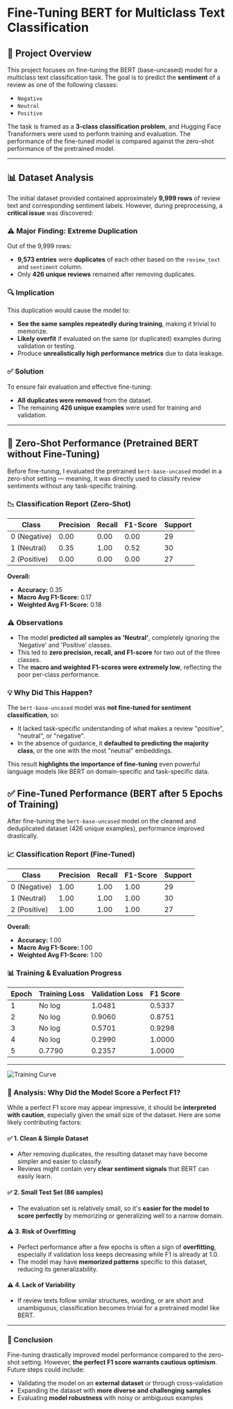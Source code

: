 # Fine-Tuning BERT for Multiclass Text Classification

## 📌 Project Overview

This project focuses on fine-tuning the BERT (base-uncased) model for a multiclass text classification task. The goal is to predict the **sentiment** of a review as one of the following classes:
- `Negative`
- `Neutral`
- `Positive`

The task is framed as a **3-class classification problem**, and Hugging Face Transformers were used to perform training and evaluation. The performance of the fine-tuned model is compared against the zero-shot performance of the pretrained model.

---

## 📊 Dataset Analysis

The initial dataset provided contained approximately **9,999 rows** of review text and corresponding sentiment labels. However, during preprocessing, a **critical issue** was discovered:

### ⚠️ Major Finding: Extreme Duplication

Out of the 9,999 rows:
- **9,573 entries** were **duplicates** of each other based on the `review_text` and `sentiment` column.
- Only **426 unique reviews** remained after removing duplicates.

### 🔍 Implication

This duplication would cause the model to:
- **See the same samples repeatedly during training**, making it trivial to memorize.
- **Likely overfit** if evaluated on the same (or duplicated) examples during validation or testing.
- Produce **unrealistically high performance metrics** due to data leakage.

### ✅ Solution

To ensure fair evaluation and effective fine-tuning:
- **All duplicates were removed** from the dataset.
- The remaining **426 unique examples** were used for training and validation.

---

## 🚫 Zero-Shot Performance (Pretrained BERT without Fine-Tuning)

Before fine-tuning, I evaluated the pretrained `bert-base-uncased` model in a zero-shot setting — meaning, it was directly used to classify review sentiments without any task-specific training.

### 📉 Classification Report (Zero-Shot)

| Class | Precision | Recall | F1-Score | Support |
|-------|-----------|--------|----------|---------|
| 0 (Negative) | 0.00 | 0.00 | 0.00 | 29 |
| 1 (Neutral)  | 0.35 | 1.00 | 0.52 | 30 |
| 2 (Positive) | 0.00 | 0.00 | 0.00 | 27 |

**Overall:**
- **Accuracy:** 0.35  
- **Macro Avg F1-Score:** 0.17  
- **Weighted Avg F1-Score:** 0.18  

### ⚠️ Observations

- The model **predicted all samples as 'Neutral'**, completely ignoring the 'Negative' and 'Positive' classes.
- This led to **zero precision, recall, and F1-score** for two out of the three classes.
- The **macro and weighted F1-scores were extremely low**, reflecting the poor per-class performance.

### 💡 Why Did This Happen?

The `bert-base-uncased` model was **not fine-tuned for sentiment classification**, so:
- It lacked task-specific understanding of what makes a review "positive", "neutral", or "negative".
- In the absence of guidance, it **defaulted to predicting the majority class**, or the one with the most "neutral" embeddings.

This result **highlights the importance of fine-tuning** even powerful language models like BERT on domain-specific and task-specific data.


## ✅ Fine-Tuned Performance (BERT after 5 Epochs of Training)

After fine-tuning the `bert-base-uncased` model on the cleaned and deduplicated dataset (426 unique examples), performance improved drastically.

### 📈 Classification Report (Fine-Tuned)

| Class | Precision | Recall | F1-Score | Support |
|-------|-----------|--------|----------|---------|
| 0 (Negative) | 1.00 | 1.00 | 1.00 | 29 |
| 1 (Neutral)  | 1.00 | 1.00 | 1.00 | 30 |
| 2 (Positive) | 1.00 | 1.00 | 1.00 | 27 |

**Overall:**
- **Accuracy:** 1.00  
- **Macro Avg F1-Score:** 1.00  
- **Weighted Avg F1-Score:** 1.00  

### 📊 Training & Evaluation Progress

| Epoch | Training Loss | Validation Loss | F1 Score |
|-------|----------------|------------------|----------|
| 1     | No log         | 1.0481           | 0.5337   |
| 2     | No log         | 0.9060           | 0.8751   |
| 3     | No log         | 0.5701           | 0.9298   |
| 4     | No log         | 0.2990           | 1.0000   |
| 5     | 0.7790         | 0.2357           | 1.0000   |

---

![Training Curve]('static\eval_loss.png')


### 🧠 Analysis: Why Did the Model Score a Perfect F1?

While a perfect F1 score may appear impressive, it should be **interpreted with caution**, especially given the small size of the dataset. Here are some likely contributing factors:

#### ✅ 1. Clean & Simple Dataset
- After removing duplicates, the resulting dataset may have become simpler and easier to classify.
- Reviews might contain very **clear sentiment signals** that BERT can easily learn.

#### ✅ 2. Small Test Set (86 samples)
- The evaluation set is relatively small, so it's **easier for the model to score perfectly** by memorizing or generalizing well to a narrow domain.

#### ⚠️ 3. Risk of Overfitting
- Perfect performance after a few epochs is often a sign of **overfitting**, especially if validation loss keeps decreasing while F1 is already at 1.0.
- The model may have **memorized patterns** specific to this dataset, reducing its generalizability.

#### ⚠️ 4. Lack of Variability
- If review texts follow similar structures, wording, or are short and unambiguous, classification becomes trivial for a pretrained model like BERT.

---

### 🎯 Conclusion

Fine-tuning drastically improved model performance compared to the zero-shot setting. However, **the perfect F1 score warrants cautious optimism**. Future steps could include:

- Validating the model on an **external dataset** or through cross-validation
- Expanding the dataset with **more diverse and challenging samples**
- Evaluating **model robustness** with noisy or ambiguous examples


